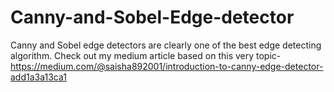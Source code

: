 # Canny-and-Sobel-Edge-detector
Canny and Sobel edge detectors are clearly one of the best edge detecting algorithm.
Check out my medium article based on this very topic- https://medium.com/@saisha892001/introduction-to-canny-edge-detector-add1a3a13ca1
